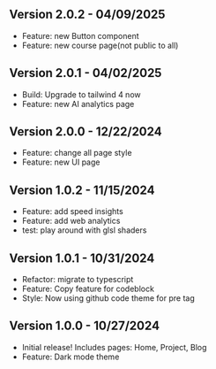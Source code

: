 ## Version 2.0.2 - 04/09/2025

- Feature: new Button component
- Feature: new course page(not public to all)

## Version 2.0.1 - 04/02/2025

- Build: Upgrade to tailwind 4 now
- Feature: new AI analytics page

## Version 2.0.0 - 12/22/2024

- Feature: change all page style
- Feature: new UI page

## Version 1.0.2 - 11/15/2024

- Feature: add speed insights
- Feature: add web analytics
- test: play around with glsl shaders

## Version 1.0.1 - 10/31/2024

- Refactor: migrate to typescript
- Feature: Copy feature for codeblock
- Style: Now using github code theme for pre tag

## Version 1.0.0 - 10/27/2024

- Initial release! Includes pages: Home, Project, Blog
- Feature: Dark mode theme
